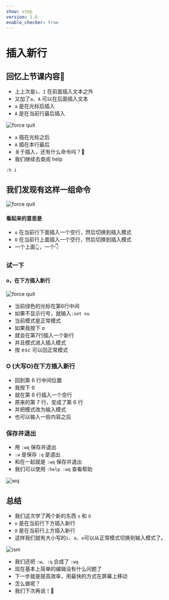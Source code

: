 ```yaml
---
show: step
version: 1.0
enable_checker: true
---
```


# 插入新行

## 回忆上节课内容🤔


- 上上次是`i`、`I` 在前面插入文本之外
- 又加了`a`、`A` 可以在后面插入文本
- `a` 是在光标后插入
- `A` 是在当前行最后插入

![force quit](https://labfile.oss.aliyuncs.com/courses/2840/insert_ia.png)

- `a` 插在光标之后
- `A` 插在本行最后
- 关于插入，还有什么命令吗？🤔
- 我们继续去查阅 help


```shell
:h i
```

## 我们发现有这样一组命令

![force quit](https://labfile.oss.aliyuncs.com/courses/2840/oO.png)

#### 看起来的意思是

- `o` 在当前行下面插入一个空行，然后切换到插入模式
- `O` 在当前行上面插入一个空行，然后切换到插入模式
-  一个上面👆，一个👇


### 试一下

#### o，在下方插入新行

![force quit](https://labfile.oss.aliyuncs.com/courses/2840/insert%20line.png)

- 当前绿色的光标在第6行中间
- 如果不显示行号，就输入`:set nu`
- 当前模式是正常模式
- 如果我按下 <kbd>o</kbd>
- 就会在第7行插入一个新行
- 并且模式进入插入模式
- 按 <kbd>esc</kbd> 可以回正常模式

### O (大写O)在下方插入新行

- 回到第 6 行中间位置
- 我按下 <kbd>O</kbd>
- 就在第 6 行插入一个空行
- 原来的第 7 行，变成了第 6 行
- 并把模式改为输入模式
- 也可以输入一些内容之后

### 保存并退出

- 用 `:wq` 保存并退出
- `:w` 是保存 `:q` 是退出
- 和在一起就是 `:wq` 保存并退出
- 我们可以使用 `:help :wq` 查看帮助

![wq](https://labfile.oss.aliyuncs.com/courses/2840/wq.png)



## 总结 

- 我们这次学了两个新的东西 `o` 和 `O`
- `o` 是在当前行下方插入新行
- `O` 是在当前行上方插入新行
- 这样我们就有大小写的`i`、`a`、`o`可以从正常模式切换到输入模式了。

![ism](https://labfile.oss.aliyuncs.com/courses/2840/insert-mode-3)


- 我们还把 `:w`、`:q` 合成了 `:wq` 
- 现在基本上简单的编辑没有什么问题了
- 下一步就是提高效率，用最快的方式在屏幕上移动
- 怎么做呢？
- 我们下次再说！👋